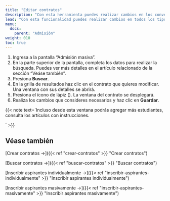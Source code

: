 ```yaml
---
title: "Editar contratos"
description: "Con esta herramienta puedes realizar cambios en los convenios que están registrados en el sistema."
lead: "Con esta funcionalidad puedes realizar cambios en todos los tipos de contratos que se han creado siempre que se encuentren en estado EN PROCESO."
menu:
  docs:
    parent: "Admisión"
weight: 010
toc: true
---
```


1. Ingresa a la pantalla “Admisión masiva”.
2. En la parte superior de la pantalla, completa los datos para realizar la búsqueda. Puedes ver más detalles en el artículo relacionado de la sección “Veáse también”.
3. Presiona **Buscar**.
4. En la grilla de resultados haz clic en el contrato que quieres modificar. Una ventana con sus detalles se abrirá.
5. Presiona el ícono de lápiz (). La ventana del contrato se desplegará.
6. Realiza los cambios que consideres necesarios y haz clic en **Guardar**.

{{< note text=`Incluso desde esta ventana podrás agregar más estudiantes, consulta los artículos con instrucciones.

` >}}
<br>

## Véase también

[Crear contratos →]({{< ref "crear-contratos" >}} "Crear contratos")
<br>

[Buscar contratos →]({{< ref "buscar-contratos" >}} "Buscar contratos")
<br>

[Inscribir aspirantes individualmente →]({{< ref "inscribir-aspirantes-individualmente" >}} "Inscribir aspirantes individualmente")
<br>

[Inscribir aspirantes masivamente →]({{< ref "inscribir-aspirantes-masivamente" >}} "Inscribir aspirantes masivamente")
